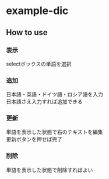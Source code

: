 # example-dic

## How to use

### 表示

selectボックスの単語を選択

### 追加

日本語・英語・ドイツ語・ロシア語を入力  
日本語さえ入力すれば追加できる  

### 更新

単語を表示した状態で右のテキストを編集  
更新ボタンを押せば完了

### 削除

単語を表示した状態で削除すればよい
